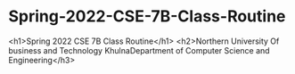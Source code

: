 # Spring-2022-CSE-7B-Class-Routine
 &lt;h1>Spring 2022 CSE 7B Class Routine&lt;/h1>             &lt;h2>Northern University Of business and Technology KhulnaDepartment of Computer Science and Engineering&lt;/h3>
